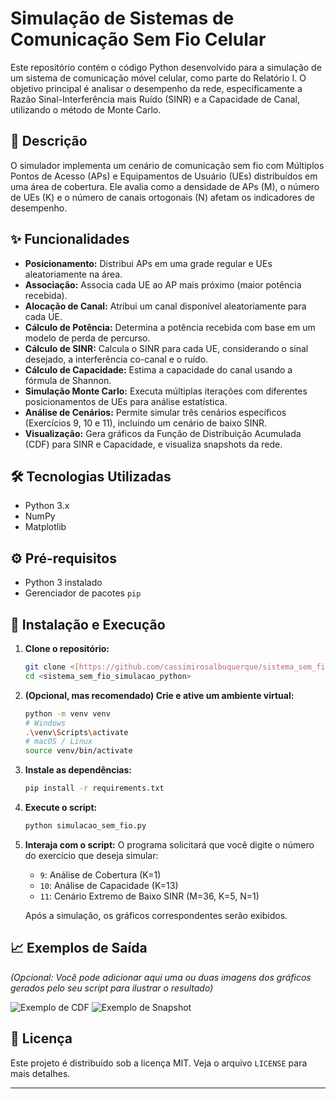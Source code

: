 # Simulação de Sistemas de Comunicação Sem Fio Celular

Este repositório contém o código Python desenvolvido para a simulação de um sistema de comunicação móvel celular, como parte do Relatório I. O objetivo principal é analisar o desempenho da rede, especificamente a Razão Sinal-Interferência mais Ruído (SINR) e a Capacidade de Canal, utilizando o método de Monte Carlo.

## 📝 Descrição

O simulador implementa um cenário de comunicação sem fio com Múltiplos Pontos de Acesso (APs) e Equipamentos de Usuário (UEs) distribuídos em uma área de cobertura. Ele avalia como a densidade de APs (M), o número de UEs (K) e o número de canais ortogonais (N) afetam os indicadores de desempenho.

## ✨ Funcionalidades

* **Posicionamento:** Distribui APs em uma grade regular e UEs aleatoriamente na área.
* **Associação:** Associa cada UE ao AP mais próximo (maior potência recebida).
* **Alocação de Canal:** Atribui um canal disponível aleatoriamente para cada UE.
* **Cálculo de Potência:** Determina a potência recebida com base em um modelo de perda de percurso.
* **Cálculo de SINR:** Calcula o SINR para cada UE, considerando o sinal desejado, a interferência co-canal e o ruído.
* **Cálculo de Capacidade:** Estima a capacidade do canal usando a fórmula de Shannon.
* **Simulação Monte Carlo:** Executa múltiplas iterações com diferentes posicionamentos de UEs para análise estatística.
* **Análise de Cenários:** Permite simular três cenários específicos (Exercícios 9, 10 e 11), incluindo um cenário de baixo SINR.
* **Visualização:** Gera gráficos da Função de Distribuição Acumulada (CDF) para SINR e Capacidade, e visualiza snapshots da rede.

## 🛠️ Tecnologias Utilizadas

* Python 3.x
* NumPy
* Matplotlib

## ⚙️ Pré-requisitos

* Python 3 instalado
* Gerenciador de pacotes `pip`

## 🚀 Instalação e Execução

1.  **Clone o repositório:**
    ```bash
    git clone <[https://github.com/cassimirosalbuquerque/sistema_sem_fio_simulacao_python]>
    cd <sistema_sem_fio_simulacao_python>
    ```

2.  **(Opcional, mas recomendado) Crie e ative um ambiente virtual:**
    ```bash
    python -m venv venv
    # Windows
    .\venv\Scripts\activate
    # macOS / Linux
    source venv/bin/activate
    ```

3.  **Instale as dependências:**
    ```bash
    pip install -r requirements.txt
    ```

4.  **Execute o script:**
    ```bash
    python simulacao_sem_fio.py
    ```

5.  **Interaja com o script:** O programa solicitará que você digite o número do exercício que deseja simular:
    * `9`: Análise de Cobertura (K=1)
    * `10`: Análise de Capacidade (K=13)
    * `11`: Cenário Extremo de Baixo SINR (M=36, K=5, N=1)

    Após a simulação, os gráficos correspondentes serão exibidos.

## 📈 Exemplos de Saída

*(Opcional: Você pode adicionar aqui uma ou duas imagens dos gráficos gerados pelo seu script para ilustrar o resultado)*

![Exemplo de CDF](link_para_sua_imagem_cdf.png)
![Exemplo de Snapshot](link_para_sua_imagem_snapshot.png)

## 📄 Licença

Este projeto é distribuído sob a licença MIT. Veja o arquivo `LICENSE` para mais detalhes.

---
